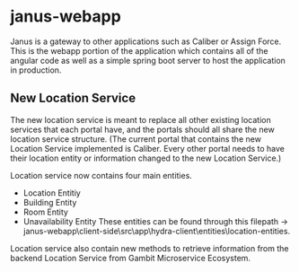 # janus-webapp
Janus is a gateway to other applications such as Caliber or Assign Force. This is the webapp portion of the application which contains all of the angular code as well as a simple spring boot server to host the application in production.

## New Location Service
The new location service is meant to replace all other existing location services that each portal have, and the portals should all share the new location service structure.
(The current portal that contains the new Location Service implemented is Caliber. Every other portal needs to have their location entity or information changed to the new Location Service.)

Location service now contains four main entities.
- Location Entitiy
- Building Entity
- Room Entity
- Unavailability Entity
These entities can be found through this filepath -> janus-webapp\client-side\src\app\hydra-client\entities\location-entities.

Location service also contain new methods to retrieve information from the backend Location Service from Gambit Microservice Ecosystem.


